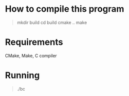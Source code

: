 # How to compile this program
> mkdir build
> cd build
> cmake ..
> make
# Requirements
CMake, Make, C compiler
# Running
>./bc